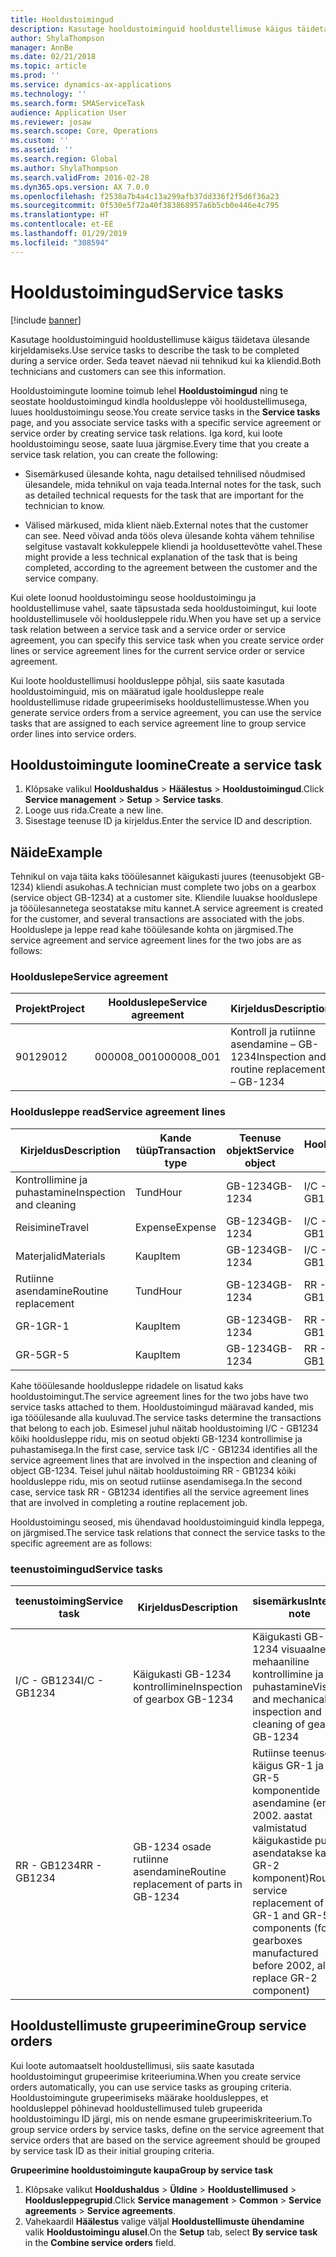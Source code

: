```yaml
---
title: Hooldustoimingud
description: Kasutage hooldustoiminguid hooldustellimuse käigus täidetava ülesande kirjeldamiseks. Seda teavet näevad nii tehnikud kui ka kliendid.
author: ShylaThompson
manager: AnnBe
ms.date: 02/21/2018
ms.topic: article
ms.prod: ''
ms.service: dynamics-ax-applications
ms.technology: ''
ms.search.form: SMAServiceTask
audience: Application User
ms.reviewer: josaw
ms.search.scope: Core, Operations
ms.custom: ''
ms.assetid: ''
ms.search.region: Global
ms.author: ShylaThompson
ms.search.validFrom: 2016-02-28
ms.dyn365.ops.version: AX 7.0.0
ms.openlocfilehash: f2538a7b4a4c13a299afb37dd336f2f5d6f36a23
ms.sourcegitcommit: 0f530e5f72a40f383868957a6b5cb0e446e4c795
ms.translationtype: HT
ms.contentlocale: et-EE
ms.lasthandoff: 01/29/2019
ms.locfileid: "308594"
---
```

# <a name="service-tasks"></a><span data-ttu-id="129b4-104">Hooldustoimingud</span><span class="sxs-lookup"><span data-stu-id="129b4-104">Service tasks</span></span>  

[!include [banner](../includes/banner.md)]

<span data-ttu-id="129b4-105">Kasutage hooldustoiminguid hooldustellimuse käigus täidetava ülesande kirjeldamiseks.</span><span class="sxs-lookup"><span data-stu-id="129b4-105">Use service tasks to describe the task to be completed during a service order.</span></span>
<span data-ttu-id="129b4-106">Seda teavet näevad nii tehnikud kui ka kliendid.</span><span class="sxs-lookup"><span data-stu-id="129b4-106">Both technicians and customers can see this information.</span></span>

<span data-ttu-id="129b4-107">Hooldustoimingute loomine toimub lehel **Hooldustoimingud** ning te seostate hooldustoimingud kindla hooldusleppe või hooldustellimusega, luues hooldustoimingu seose.</span><span class="sxs-lookup"><span data-stu-id="129b4-107">You create service tasks in the **Service tasks** page, and you associate service tasks with a specific service agreement or service order by creating service task relations.</span></span> <span data-ttu-id="129b4-108">Iga kord, kui loote hooldustoimingu seose, saate luua järgmise.</span><span class="sxs-lookup"><span data-stu-id="129b4-108">Every time that you create a service task relation, you can create the following:</span></span>

-  <span data-ttu-id="129b4-109">Sisemärkused ülesande kohta, nagu detailsed tehnilised nõudmised ülesandele, mida tehnikul on vaja teada.</span><span class="sxs-lookup"><span data-stu-id="129b4-109">Internal notes for the task, such as detailed technical requests for the task that are important for the technician to know.</span></span>

-  <span data-ttu-id="129b4-110">Välised märkused, mida klient näeb.</span><span class="sxs-lookup"><span data-stu-id="129b4-110">External notes that the customer can see.</span></span> <span data-ttu-id="129b4-111">Need võivad anda töös oleva ülesande kohta vähem tehnilise selgituse vastavalt kokkuleppele kliendi ja hooldusettevõtte vahel.</span><span class="sxs-lookup"><span data-stu-id="129b4-111">These might provide a less technical explanation of the task that is being completed, according to the agreement between the customer and the service company.</span></span>

<span data-ttu-id="129b4-112">Kui olete loonud hooldustoimingu seose hooldustoimingu ja hooldustellimuse vahel, saate täpsustada seda hooldustoimingut, kui loote hooldustellimusele või hooldusleppele ridu.</span><span class="sxs-lookup"><span data-stu-id="129b4-112">When you have set up a service task relation between a service task and a service order or service agreement, you can specify this service task when you create service order lines or service agreement lines for the current service order or service agreement.</span></span>

<span data-ttu-id="129b4-113">Kui loote hooldustellimusi hooldusleppe põhjal, siis saate kasutada hooldustoiminguid, mis on määratud igale hooldusleppe reale hooldustellimuse ridade grupeerimiseks hooldustellimustesse.</span><span class="sxs-lookup"><span data-stu-id="129b4-113">When you generate service orders from a service agreement, you can use the service tasks that are assigned to each service agreement line to group service order lines into service orders.</span></span>

## <a name="create-a-service-task"></a><span data-ttu-id="129b4-114">Hooldustoimingute loomine</span><span class="sxs-lookup"><span data-stu-id="129b4-114">Create a service task</span></span>

1. <span data-ttu-id="129b4-115">Klõpsake valikul **Hooldushaldus** \> **Häälestus** \> **Hooldustoimingud**.</span><span class="sxs-lookup"><span data-stu-id="129b4-115">Click **Service management** \> **Setup** \> **Service tasks**.</span></span>
2. <span data-ttu-id="129b4-116">Looge uus rida.</span><span class="sxs-lookup"><span data-stu-id="129b4-116">Create a new line.</span></span>
3. <span data-ttu-id="129b4-117">Sisestage teenuse ID ja kirjeldus.</span><span class="sxs-lookup"><span data-stu-id="129b4-117">Enter the service ID and description.</span></span>

## <a name="example"></a><span data-ttu-id="129b4-118">Näide</span><span class="sxs-lookup"><span data-stu-id="129b4-118">Example</span></span>

<span data-ttu-id="129b4-119">Tehnikul on vaja täita kaks tööülesannet käigukasti juures (teenusobjekt GB-1234) kliendi asukohas.</span><span class="sxs-lookup"><span data-stu-id="129b4-119">A technician must complete two jobs on a gearbox (service object GB-1234) at a customer site.</span></span> <span data-ttu-id="129b4-120">Kliendile luuakse hoolduslepe ja tööülesannetega seostatakse mitu kannet.</span><span class="sxs-lookup"><span data-stu-id="129b4-120">A service agreement is created for the customer, and several transactions are associated with the jobs.</span></span> <span data-ttu-id="129b4-121">Hoolduslepe ja leppe read kahe tööülesande kohta on järgmised.</span><span class="sxs-lookup"><span data-stu-id="129b4-121">The service agreement and service agreement lines for the two jobs are as follows:</span></span>

### <a name="service-agreement"></a><span data-ttu-id="129b4-122">Hoolduslepe</span><span class="sxs-lookup"><span data-stu-id="129b4-122">Service agreement</span></span>

| <span data-ttu-id="129b4-123">Projekt</span><span class="sxs-lookup"><span data-stu-id="129b4-123">Project</span></span> | <span data-ttu-id="129b4-124">Hoolduslepe</span><span class="sxs-lookup"><span data-stu-id="129b4-124">Service agreement</span></span> | <span data-ttu-id="129b4-125">Kirjeldus</span><span class="sxs-lookup"><span data-stu-id="129b4-125">Description</span></span>                                  | <span data-ttu-id="129b4-126">Grupeeri</span><span class="sxs-lookup"><span data-stu-id="129b4-126">Group</span></span>   |
|---------|-------------------|----------------------------------------------|---------|
| <span data-ttu-id="129b4-127">9012</span><span class="sxs-lookup"><span data-stu-id="129b4-127">9012</span></span>    | <span data-ttu-id="129b4-128">000008\_001</span><span class="sxs-lookup"><span data-stu-id="129b4-128">000008\_001</span></span>       | <span data-ttu-id="129b4-129">Kontroll ja rutiinne asendamine – GB-1234</span><span class="sxs-lookup"><span data-stu-id="129b4-129">Inspection and routine replacement – GB-1234</span></span> | <span data-ttu-id="129b4-130">Preemia</span><span class="sxs-lookup"><span data-stu-id="129b4-130">Premium</span></span> |

### <a name="service-agreement-lines"></a><span data-ttu-id="129b4-131">Hooldusleppe read</span><span class="sxs-lookup"><span data-stu-id="129b4-131">Service agreement lines</span></span>

| <span data-ttu-id="129b4-132">Kirjeldus</span><span class="sxs-lookup"><span data-stu-id="129b4-132">Description</span></span>             | <span data-ttu-id="129b4-133">Kande tüüp</span><span class="sxs-lookup"><span data-stu-id="129b4-133">Transaction type</span></span> | <span data-ttu-id="129b4-134">Teenuse objekt</span><span class="sxs-lookup"><span data-stu-id="129b4-134">Service object</span></span> | <span data-ttu-id="129b4-135">Hooldustoiming</span><span class="sxs-lookup"><span data-stu-id="129b4-135">Service task</span></span> |
|-------------------------|------------------|----------------|--------------|
| <span data-ttu-id="129b4-136">Kontrollimine ja puhastamine</span><span class="sxs-lookup"><span data-stu-id="129b4-136">Inspection and cleaning</span></span> | <span data-ttu-id="129b4-137">Tund</span><span class="sxs-lookup"><span data-stu-id="129b4-137">Hour</span></span>             | <span data-ttu-id="129b4-138">GB-1234</span><span class="sxs-lookup"><span data-stu-id="129b4-138">GB-1234</span></span>        | <span data-ttu-id="129b4-139">I/C - GB1234</span><span class="sxs-lookup"><span data-stu-id="129b4-139">I/C - GB1234</span></span> |
| <span data-ttu-id="129b4-140">Reisimine</span><span class="sxs-lookup"><span data-stu-id="129b4-140">Travel</span></span>                  | <span data-ttu-id="129b4-141">Expense</span><span class="sxs-lookup"><span data-stu-id="129b4-141">Expense</span></span>          | <span data-ttu-id="129b4-142">GB-1234</span><span class="sxs-lookup"><span data-stu-id="129b4-142">GB-1234</span></span>        | <span data-ttu-id="129b4-143">I/C - GB1234</span><span class="sxs-lookup"><span data-stu-id="129b4-143">I/C - GB1234</span></span> |
| <span data-ttu-id="129b4-144">Materjalid</span><span class="sxs-lookup"><span data-stu-id="129b4-144">Materials</span></span>               | <span data-ttu-id="129b4-145">Kaup</span><span class="sxs-lookup"><span data-stu-id="129b4-145">Item</span></span>             | <span data-ttu-id="129b4-146">GB-1234</span><span class="sxs-lookup"><span data-stu-id="129b4-146">GB-1234</span></span>        | <span data-ttu-id="129b4-147">I/C - GB1234</span><span class="sxs-lookup"><span data-stu-id="129b4-147">I/C - GB1234</span></span> |
| <span data-ttu-id="129b4-148">Rutiinne asendamine</span><span class="sxs-lookup"><span data-stu-id="129b4-148">Routine replacement</span></span>     | <span data-ttu-id="129b4-149">Tund</span><span class="sxs-lookup"><span data-stu-id="129b4-149">Hour</span></span>             | <span data-ttu-id="129b4-150">GB-1234</span><span class="sxs-lookup"><span data-stu-id="129b4-150">GB-1234</span></span>        | <span data-ttu-id="129b4-151">RR - GB1234</span><span class="sxs-lookup"><span data-stu-id="129b4-151">RR - GB1234</span></span>  |
| <span data-ttu-id="129b4-152">GR-1</span><span class="sxs-lookup"><span data-stu-id="129b4-152">GR-1</span></span>                    | <span data-ttu-id="129b4-153">Kaup</span><span class="sxs-lookup"><span data-stu-id="129b4-153">Item</span></span>             | <span data-ttu-id="129b4-154">GB-1234</span><span class="sxs-lookup"><span data-stu-id="129b4-154">GB-1234</span></span>        | <span data-ttu-id="129b4-155">RR - GB1234</span><span class="sxs-lookup"><span data-stu-id="129b4-155">RR - GB1234</span></span>  |
| <span data-ttu-id="129b4-156">GR-5</span><span class="sxs-lookup"><span data-stu-id="129b4-156">GR-5</span></span>                    | <span data-ttu-id="129b4-157">Kaup</span><span class="sxs-lookup"><span data-stu-id="129b4-157">Item</span></span>             | <span data-ttu-id="129b4-158">GB-1234</span><span class="sxs-lookup"><span data-stu-id="129b4-158">GB-1234</span></span>        | <span data-ttu-id="129b4-159">RR - GB1234</span><span class="sxs-lookup"><span data-stu-id="129b4-159">RR - GB1234</span></span>  |

<span data-ttu-id="129b4-160">Kahe tööülesande hooldusleppe ridadele on lisatud kaks hooldustoimingut.</span><span class="sxs-lookup"><span data-stu-id="129b4-160">The service agreement lines for the two jobs have two service tasks attached to them.</span></span> <span data-ttu-id="129b4-161">Hooldustoimingud määravad kanded, mis iga tööülesande alla kuuluvad.</span><span class="sxs-lookup"><span data-stu-id="129b4-161">The service tasks determine the transactions that belong to each job.</span></span> <span data-ttu-id="129b4-162">Esimesel juhul näitab hooldustoiming I/C - GB1234 kõiki hooldusleppe ridu, mis on seotud objekti GB-1234 kontrollimise ja puhastamisega.</span><span class="sxs-lookup"><span data-stu-id="129b4-162">In the first case, service task I/C - GB1234 identifies all the service agreement lines that are involved in the inspection and cleaning of object GB-1234.</span></span> <span data-ttu-id="129b4-163">Teisel juhul näitab hooldustoiming RR - GB1234 kõiki hooldusleppe ridu, mis on seotud rutiinse asendamisega.</span><span class="sxs-lookup"><span data-stu-id="129b4-163">In the second case, service task RR - GB1234 identifies all the service agreement lines that are involved in completing a routine replacement job.</span></span>

<span data-ttu-id="129b4-164">Hooldustoimingu seosed, mis ühendavad hooldustoiminguid kindla leppega, on järgmised.</span><span class="sxs-lookup"><span data-stu-id="129b4-164">The service task relations that connect the service tasks to the specific agreement are as follows:</span></span>

### <a name="service-tasks"></a><span data-ttu-id="129b4-165">teenustoimingud</span><span class="sxs-lookup"><span data-stu-id="129b4-165">Service tasks</span></span>

| <span data-ttu-id="129b4-166">teenustoiming</span><span class="sxs-lookup"><span data-stu-id="129b4-166">Service task</span></span> | <span data-ttu-id="129b4-167">Kirjeldus</span><span class="sxs-lookup"><span data-stu-id="129b4-167">Description</span></span>                             | <span data-ttu-id="129b4-168">sisemärkus</span><span class="sxs-lookup"><span data-stu-id="129b4-168">Internal note</span></span>                                                                                                                 | <span data-ttu-id="129b4-169">väline märkus</span><span class="sxs-lookup"><span data-stu-id="129b4-169">External note</span></span>                 |
|--------------|-----------------------------------------|-------------------------------------------------------------------------------------------------------------------------------|-------------------------------|
| <span data-ttu-id="129b4-170">I/C - GB1234</span><span class="sxs-lookup"><span data-stu-id="129b4-170">I/C - GB1234</span></span> | <span data-ttu-id="129b4-171">Käigukasti GB-1234 kontrollimine</span><span class="sxs-lookup"><span data-stu-id="129b4-171">Inspection of gearbox GB-1234</span></span>           | <span data-ttu-id="129b4-172">Käigukasti GB-1234 visuaalne ja mehaaniline kontrollimine ja puhastamine</span><span class="sxs-lookup"><span data-stu-id="129b4-172">Visual and mechanical inspection and cleaning of gearbox GB-1234</span></span>                                                              | <span data-ttu-id="129b4-173">Käigukasti rutiinne kontrollimine</span><span class="sxs-lookup"><span data-stu-id="129b4-173">Routine inspection of gearbox</span></span> |
| <span data-ttu-id="129b4-174">RR - GB1234</span><span class="sxs-lookup"><span data-stu-id="129b4-174">RR - GB1234</span></span>  | <span data-ttu-id="129b4-175">GB-1234 osade rutiinne asendamine</span><span class="sxs-lookup"><span data-stu-id="129b4-175">Routine replacement of parts in GB-1234</span></span> | <span data-ttu-id="129b4-176">Rutiinse teenuse käigus GR-1 ja GR-5 komponentide asendamine (enne 2002. aastat valmistatud käigukastide puhul asendatakse ka GR-2 komponent)</span><span class="sxs-lookup"><span data-stu-id="129b4-176">Routine service replacement of GR-1 and GR-5 components (for gearboxes manufactured before 2002, also replace GR-2 component)</span></span> | <span data-ttu-id="129b4-177">Rutiinne osade asendamine</span><span class="sxs-lookup"><span data-stu-id="129b4-177">Routine replacement of parts</span></span>  |

## <a name="group-service-orders"></a><span data-ttu-id="129b4-178">Hooldustellimuste grupeerimine</span><span class="sxs-lookup"><span data-stu-id="129b4-178">Group service orders</span></span>

<span data-ttu-id="129b4-179">Kui loote automaatselt hooldustellimusi, siis saate kasutada hooldustoimingut grupeerimise kriteeriumina.</span><span class="sxs-lookup"><span data-stu-id="129b4-179">When you create service orders automatically, you can use service tasks as grouping criteria.</span></span> <span data-ttu-id="129b4-180">Hooldustoimingute grupeerimiseks määrake hooldusleppes, et hooldusleppel põhinevad hooldustellimused tuleb grupeerida hooldustoimingu ID järgi, mis on nende esmane grupeerimiskriteerium.</span><span class="sxs-lookup"><span data-stu-id="129b4-180">To group service orders by service tasks, define on the service agreement that service orders that are based on the service agreement should be grouped by service task ID as their initial grouping criteria.</span></span>

<span data-ttu-id="129b4-181">**Grupeerimine hooldustoimingute kaupa**</span><span class="sxs-lookup"><span data-stu-id="129b4-181">**Group by service task**</span></span>

1. <span data-ttu-id="129b4-182">Klõpsake valikut **Hooldushaldus** \> **Üldine** \> **Hooldustellimused** \> **Hooldusleppegrupid**.</span><span class="sxs-lookup"><span data-stu-id="129b4-182">Click **Service management** \> **Common** \> **Service agreements** \> **Service agreements**.</span></span>
2. <span data-ttu-id="129b4-183">Vahekaardil **Häälestus** valige väljal **Hooldustellimuste ühendamine** valik **Hooldustoimingu alusel**.</span><span class="sxs-lookup"><span data-stu-id="129b4-183">On the **Setup** tab, select **By service task** in the **Combine service orders** field.</span></span>


